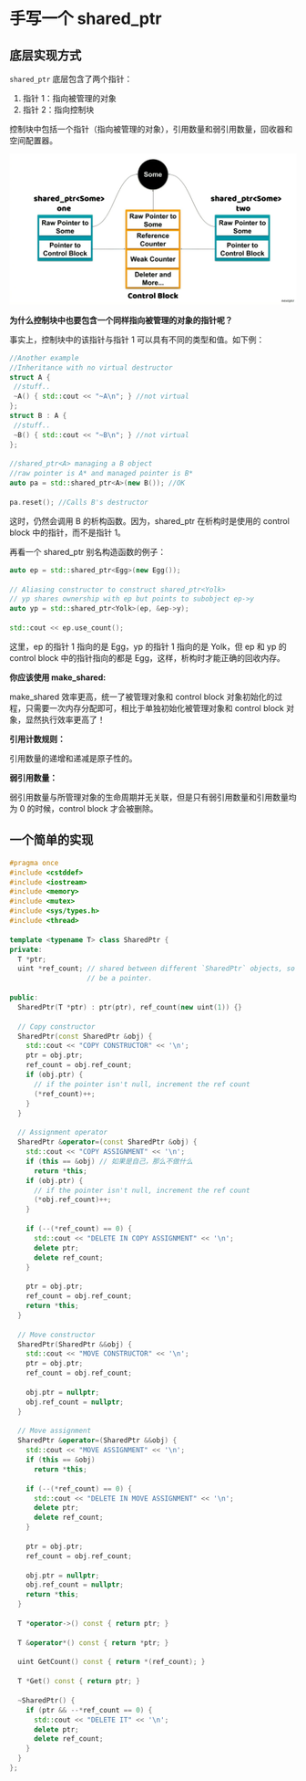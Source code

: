 ﻿# 手写一个 shared_ptr

## 底层实现方式

`shared_ptr` 底层包含了两个指针：

1. 指针 1：指向被管理的对象
2. 指针 2：指向控制块

控制块中包括一个指针（指向被管理的对象），引用数量和弱引用数量，回收器和空间配置器。

![shared_ptr](./images/2023-03-25-20-22-26.png)

**为什么控制块中也要包含一个同样指向被管理的对象的指针呢？**

事实上，控制块中的该指针与指针 1 可以具有不同的类型和值。如下例：

```cpp
//Another example
//Inheritance with no virtual destructor 
struct A { 
 //stuff..
 ~A() { std::cout << "~A\n"; } //not virtual
};
struct B : A { 
 //stuff..
 ~B() { std::cout << "~B\n"; } //not virtual
};

//shared_ptr<A> managing a B object
//raw pointer is A* and managed pointer is B*
auto pa = std::shared_ptr<A>(new B()); //OK

pa.reset(); //Calls B's destructor
```

这时，仍然会调用 B 的析构函数。因为，shared_ptr 在析构时是使用的 control block 中的指针，而不是指针 1。

再看一个 shared_ptr 别名构造函数的例子：

```cpp
auto ep = std::shared_ptr<Egg>(new Egg());

// Aliasing constructor to construct shared_ptr<Yolk>
// yp shares ownership with ep but points to subobject ep->y
auto yp = std::shared_ptr<Yolk>(ep, &ep->y);

std::cout << ep.use_count();
```

这里，ep 的指针 1 指向的是 Egg，yp 的指针 1 指向的是 Yolk，但 ep 和 yp 的 control block 中的指针指向的都是 Egg，这样，析构时才能正确的回收内存。

**你应该使用 make_shared:**

make_shared 效率更高，统一了被管理对象和 control block 对象初始化的过程，只需要一次内存分配即可，相比于单独初始化被管理对象和 control block 对象，显然执行效率更高了！

**引用计数规则：**

引用数量的递增和递减是原子性的。

**弱引用数量：**

弱引用数量与所管理对象的生命周期并无关联，但是只有弱引用数量和引用数量均为 0 的时候，control block 才会被删除。

## 一个简单的实现

```cpp
#pragma once
#include <cstddef>
#include <iostream>
#include <memory>
#include <mutex>
#include <sys/types.h>
#include <thread>

template <typename T> class SharedPtr {
private:
  T *ptr;
  uint *ref_count; // shared between different `SharedPtr` objects, so it must
                   // be a pointer.

public:
  SharedPtr(T *ptr) : ptr(ptr), ref_count(new uint(1)) {}

  // Copy constructor
  SharedPtr(const SharedPtr &obj) {
    std::cout << "COPY CONSTRUCTOR" << '\n';
    ptr = obj.ptr;
    ref_count = obj.ref_count;
    if (obj.ptr) {
      // if the pointer isn't null, increment the ref count
      (*ref_count)++;
    }
  }

  // Assignment operator
  SharedPtr &operator=(const SharedPtr &obj) {
    std::cout << "COPY ASSIGNMENT" << '\n';
    if (this == &obj) // 如果是自己，那么不做什么
      return *this;
    if (obj.ptr) {
      // if the pointer isn't null, increment the ref count
      (*obj.ref_count)++;
    }

    if (--(*ref_count) == 0) {
      std::cout << "DELETE IN COPY ASSIGNMENT" << '\n';
      delete ptr;
      delete ref_count;
    }

    ptr = obj.ptr;
    ref_count = obj.ref_count;
    return *this;
  }

  // Move constructor
  SharedPtr(SharedPtr &&obj) {
    std::cout << "MOVE CONSTRUCTOR" << '\n';
    ptr = obj.ptr;
    ref_count = obj.ref_count;

    obj.ptr = nullptr;
    obj.ref_count = nullptr;
  }

  // Move assignment
  SharedPtr &operator=(SharedPtr &&obj) {
    std::cout << "MOVE ASSIGNMENT" << '\n';
    if (this == &obj)
      return *this;

    if (--(*ref_count) == 0) {
      std::cout << "DELETE IN MOVE ASSIGNMENT" << '\n';
      delete ptr;
      delete ref_count;
    }

    ptr = obj.ptr;
    ref_count = obj.ref_count;

    obj.ptr = nullptr;
    obj.ref_count = nullptr;
    return *this;
  }

  T *operator->() const { return ptr; }

  T &operator*() const { return *ptr; }

  uint GetCount() const { return *(ref_count); }

  T *Get() const { return ptr; }

  ~SharedPtr() {
    if (ptr && --*ref_count == 0) {
      std::cout << "DELETE IT" << '\n';
      delete ptr;
      delete ref_count;
    }
  }
};
```
